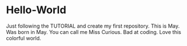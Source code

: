 # Hello-World
Just following the TUTORIAL and create my first repository.
This is May.
Was born in May.
You can call me Miss Curious.
Bad at coding.
Love this colorful world.

